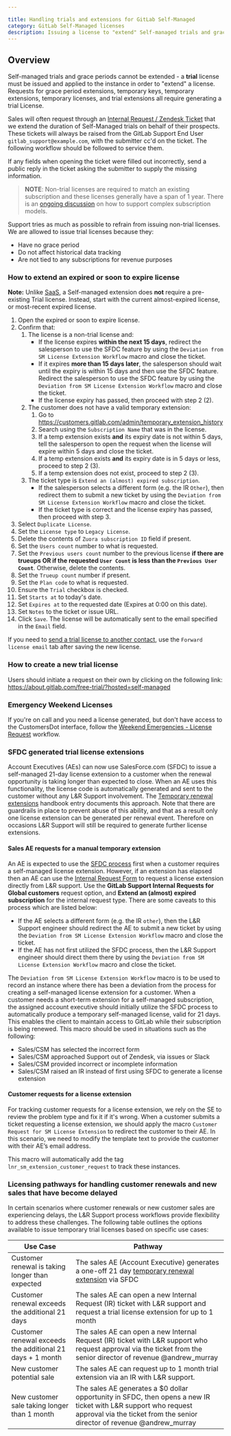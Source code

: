 ```yaml
---

title: Handling trials and extensions for GitLab Self-Managed
category: GitLab Self-Managed licenses
description: Issuing a license to "extend" Self-managed trials and grace periods
---
```


## Overview

Self-managed trials and grace periods cannot be extended - a **trial** license must be issued and applied to the instance in order to "extend" a license.
Requests for grace period extensions, temporary keys, temporary extensions, temporary licenses,
and trial extensions all require generating a trial License.

Sales will often request through an [Internal Request / Zendesk Ticket](https://support-super-form-gitlab-com-support-support-op-651f22e90ce6d7.gitlab.io/) that we extend the duration of Self-Managed trials on behalf of their prospects. These tickets will always be raised from the GitLab Support End User `gitlab_support@example.com`, with the submitter cc'd on the ticket. The following workflow should be followed to service them.

If any fields when opening the ticket were filled out incorrectly, send a public reply in the ticket asking the submitter to supply the missing information.

> **NOTE**: Non-trial licenses are required to match an existing subscription and these licenses
generally have a span of 1 year. There is an
[ongoing discussion](https://gitlab.com/gitlab-com/support/support-team-meta/-/issues/3817) on
how to support complex subscription models.

Support tries as much as possible to refrain from issuing non-trial licenses.
We are allowed to issue trial licenses because they:

- Have no grace period
- Do not affect historical data tracking
- Are not tied to any subscriptions for revenue purposes

### How to extend an expired or soon to expire license

**Note:** Unlike [SaaS](/handbook/support/license-and-renewals/workflows/saas/trials_and_plan_change#extending-trials), a Self-managed extension does **not** require a pre-existing Trial license. Instead, start with the current almost-expired license, or most-recent expired license.

1. Open the expired or soon to expire license.
1. Confirm that:
    1. The license is a non-trial license and:
        - If the license expires **within the next 15 days**, redirect the salesperson to use the SFDC feature by using the `Deviation from SM License Extension Workflow` macro and close the ticket.
        - If it expires **more than 15 days later**, the salesperson should wait until the expiry is within 15 days and then use the SFDC feature. Redirect the salesperson to use the SFDC feature by using the `Deviation from SM License Extension Workflow` macro and close the ticket.
        - If the license expiry has passed, then proceed with step 2 (2).
    1. The customer does not have a valid temporary extension:
        1. Go to <https://customers.gitlab.com/admin/temporary_extension_history>
        1. Search using the `Subscription Name` that was in the license.
        1. If a temp extension exists **and** its expiry date is not within 5 days, tell the salesperson to open the request when the license will expire within 5 days and close the ticket.
        1. If a temp extension exists **and** its expiry date is in 5 days or less, proceed to step 2 (3).
        1. If a temp extension does not exist, proceed to step 2 (3).
    1. The ticket type is `Extend an (almost) expired subscription`.
        - If the salesperson selects a different form (e.g. the IR `Other`), then redirect them to submit a new ticket by using the `Deviation from SM License Extension Workflow` macro and close the ticket.
        - If the ticket type is correct and the license expiry has passed, then proceed with step 3.
1. Select `Duplicate License`.
1. Set the `License type` to `Legacy License`.
1. Delete the contents of `Zuora subscription ID` field if present.
1. Set the `Users count` number to what is requested.
1. Set the `Previous users count` number to the previous license **if there are trueups OR if the requested `User Count` is less than the `Previous User Count`**. Otherwise, delete the contents.
1. Set the `Trueup count` number if present.
1. Set the `Plan code` to what is requested.
1. Ensure the `Trial` checkbox is checked.
1. Set `Starts at` to today's date.
1. Set `Expires at` to the requested date (Expires at 0:00 on this date).
1. Set `Notes` to the ticket or issue URL.
1. Click `Save`. The license will be automatically sent to the email specified in the `Email` field.

If you need to [send a trial license to another contact](/handbook/support/license-and-renewals/workflows/self-managed/sending_license_to_different_email#overview),
use the `Forward license email` tab after saving the new license.

### How to create a new trial license

Users should initiate a request on their own by clicking on the following link:  <https://about.gitlab.com/free-trial/?hosted=self-managed>

### Emergency Weekend Licenses

If you're on call and you need a license generated, but don't have access to the CustomersDot interface, follow the [Weekend Emergencies - License Request](/handbook/support/license-and-renewals/workflows/self-managed/license_for_weekend_emergencies) workflow.

### SFDC generated trial license extensions

Account Executives (AEs) can now use SalesForce.com (SFDC) to issue a self-managed 21-day license extension to a customer when the renewal opportunity is taking longer than expected to close. When an AE uses this functionality, the license code is automatically generated and sent to the customer without any L&R Support involvement. The [Temporary renewal extensions](/handbook/product/fulfillment-guide/#temporary-renewal-extensions) handbook entry documents this approach. Note that there are guardrails in place to prevent abuse of this ability, and that as a result only one license extension can be generated per renewal event. Therefore on occasions L&R Support will still be required to generate further license extensions.

#### Sales AE requests for a manual temporary extension

An AE is expected to use the [SFDC process](#sfdc-generated-trial-license-extensions) first when a customer requires a self-managed license extension.  However, if an extension has elapsed then an AE can use the [Internal Request Form](https://support-super-form-gitlab-com-support-support-op-651f22e90ce6d7.gitlab.io/) to request a license extension directly from L&R support. Use the **GitLab Support Internal Requests for Global customers** request option, and **Extend an (almost) expired subscription** for the internal request type. There are some caveats to this process which are listed below:

- If the AE selects a different form (e.g. the IR `other`), then the L&R Support engineer should redirect the AE to submit a new ticket by using the `Deviation from SM License Extension Workflow` macro and close the ticket.
- If the AE has not first utilized the SFDC process, then the L&R Support engineer should direct them there by using the `Deviation from SM License Extension Workflow` macro and close the ticket.

The `Deviation from SM License Extension Workflow` macro is to be used to record an instance where there has been a deviation from the process for creating a self-managed license extension for a customer. When a customer needs a short-term extension for a self-managed subscription, the assigned account executive should initially utilize the SFDC process to automatically produce a temporary self-managed license, valid for 21 days. This enables the client to maintain access to GitLab while their subscription is being renewed. This macro should be used in situations such as the following:

- Sales/CSM has selected the incorrect form
- Sales/CSM approached Support out of Zendesk, via issues or Slack
- Sales/CSM provided incorrect or incomplete information
- Sales/CSM raised an IR instead of first using SFDC to generate a license extension

#### Customer requests for a license extension

For tracking customer requests for a license extension, we rely on the SE to review the problem type and fix it if it's wrong. When a customer submits a ticket requesting a license extension, we should apply the macro `Customer Request for SM License Extension` to redirect the customer to their AE.  In this scenario, we need to modify the template text to provide the customer with their AE’s email address.

This macro will automatically add the tag `lnr_sm_extension_customer_request` to track these instances.

### Licensing pathways for handling customer renewals and new sales that have become delayed

In certain scenarios where customer renewals or new customer sales are experiencing delays, the L&R Support process workflows provide flexibility to address these challenges. The following table outlines the options available to issue temporary trial licenses based on specific use cases:

| Use Case | Pathway |
| ------ | ------ |
|  Customer renewal is taking longer than expected      | The sales AE (Account Executive) generates a one-off 21 day [temporary renewal extension](/handbook/product/fulfillment-guide/#temporary-renewal-extensions) via SFDC        |
|  Customer renewal exceeds the additional 21 days     |  The sales AE can open a new Internal Request (IR) ticket with L&R support and request a trial license extension for up to 1 month      |
|  Customer renewal exceeds the additional 21 days + 1 month     | The sales AE can open a new Internal Request (IR) ticket with L&R support who request approval via the ticket from the senior director of revenue @andrew_murray       |
|  New customer potential sale     |  The sales AE can request up to 1 month trial extension via an IR with L&R support.|
|  New customer sale taking longer than 1 month | The sales AE generates a $0 dollar opportunity in SFDC, then opens a new IR ticket with L&R support who request approval via the ticket from the senior director of revenue @andrew_murray       |
